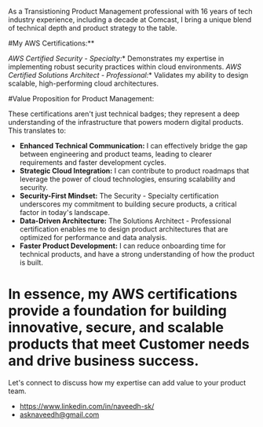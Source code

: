 As a Transistioning Product Management professional with 16 years of tech industry experience, including a decade at Comcast, I bring a unique blend of technical depth and product strategy to the table. 

#My AWS Certifications:**

  *AWS Certified Security - Specialty:** Demonstrates my expertise in implementing robust security practices within cloud environments.
  *AWS Certified Solutions Architect - Professional:** Validates my ability to design scalable, high-performing cloud architectures.

 #Value Proposition for Product Management:

These certifications aren't just technical badges; they represent a deep understanding of the infrastructure that powers modern digital products. This translates to:

 * **Enhanced Technical Communication:** I can effectively bridge the gap between engineering and product teams, leading to clearer requirements and faster development cycles.
 * **Strategic Cloud Integration:** I can contribute to product roadmaps that leverage the power of cloud technologies, ensuring scalability and security.
 * **Security-First Mindset:** The Security - Specialty certification underscores my commitment to building secure products, a critical factor in today's landscape.
 * **Data-Driven Architecture:** The Solutions Architect - Professional certification enables me to design product architectures that are optimized for performance and data analysis.
 * **Faster Product Development:** I can reduce onboarding time for technical products, and have a strong understanding of how the product is built.

# In essence, my AWS certifications provide a foundation for building innovative, secure, and scalable products that meet Customer needs and drive business success.

Let's connect to discuss how my expertise can add value to your product team.

* https://www.linkedin.com/in/naveedh-sk/
* asknaveedh@gmail.com
